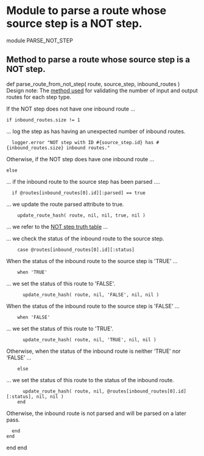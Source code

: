 # Module to parse a route whose source step is a NOT step.

module PARSE_NOT_STEP
## Method to parse a route whose source step is a NOT step.

  def parse_route_from_not_step( route, source_step, inbound_routes )
Design note: The [method used](https://ukparliament.github.io/ontologies/procedure/flowcharts/meta/design-notes/#validating-inputs-and-outputs-to-steps) for validating the number of input and output routes for each step type.

If the NOT step does not have one inbound route ...

    if inbound_routes.size != 1
... log the step as has having an unexpected number of inbound routes.

      logger.error "NOT step with ID #{source_step.id} has #{inbound_routes.size} inbound routes."
Otherwise, if the NOT step does have one inbound route ...

    else
... if the inbound route to the source step has been parsed ....

      if @routes[inbound_routes[0].id][:parsed] == true
... we update the route parsed attribute to true.

        update_route_hash( route, nil, nil, true, nil )
... we refer to the [NOT step truth table](https://ukparliament.github.io/ontologies/procedure/flowcharts/meta/design-notes/#truth-table-not) ...

... we check the status of the inbound route to the source step.

        case @routes[inbound_routes[0].id][:status]
When the status of the inbound route to the source step is 'TRUE' ...

        when 'TRUE'
... we set the status of this route to 'FALSE'.

          update_route_hash( route, nil, 'FALSE', nil, nil )
When the status of the inbound route to the source step is 'FALSE' ...

        when 'FALSE'
... we set the status of this route to 'TRUE'.

          update_route_hash( route, nil, 'TRUE', nil, nil )
Otherwise, when the status of the inbound route is neither ‘TRUE’ nor ‘FALSE’ ...

        else
... we set the status of this route to the status of the inbound route.

          update_route_hash( route, nil, @routes[inbound_routes[0].id][:status], nil, nil )
        end
Otherwise, the inbound route is not parsed and will be parsed on a later pass.

      end
    end
  end
end